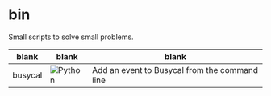 # bin
Small scripts to solve small problems.

| blank | blank| blank |
| --- | --- | --- |
| busycal | ![Python](https://img.shields.io/badge/python-%233670A0?style=for-the-badge&logo=python&logoColor=ffdd54)  |  Add an event to Busycal from the command line |

